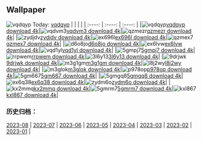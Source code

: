 ## Wallpaper
![vqdqyp](https://w.wallhaven.cc/full/vq/wallhaven-vqdqyp.jpg) Today: [vqdqyp](https://th.wallhaven.cc/small/vq/vqdqyp.jpg)
|      |      |      |
| :----: | :----: | :----: |
|![vqdqyp](https://th.wallhaven.cc/small/vq/vqdqyp.jpg)[vqdqyp download 4k](https://wallhaven.cc/w/vqdqyp)|![vqdvm3](https://th.wallhaven.cc/small/vq/vqdvm3.jpg)[vqdvm3 download 4k](https://wallhaven.cc/w/vqdvm3)|![qzmezr](https://th.wallhaven.cc/small/qz/qzmezr.jpg)[qzmezr download 4k](https://wallhaven.cc/w/qzmezr)|
|![zydjdv](https://th.wallhaven.cc/small/zy/zydjdv.jpg)[zydjdv download 4k](https://wallhaven.cc/w/zydjdv)|![ex696l](https://th.wallhaven.cc/small/ex/ex696l.jpg)[ex696l download 4k](https://wallhaven.cc/w/ex696l)|![qzmex7](https://th.wallhaven.cc/small/qz/qzmex7.jpg)[qzmex7 download 4k](https://wallhaven.cc/w/qzmex7)|
|![d6o8jo](https://th.wallhaven.cc/small/d6/d6o8jo.jpg)[d6o8jo download 4k](https://wallhaven.cc/w/d6o8jo)|![ex6lvw](https://th.wallhaven.cc/small/ex/ex6lvw.jpg)[ex6lvw download 4k](https://wallhaven.cc/w/ex6lvw)|![vqd1yl](https://th.wallhaven.cc/small/vq/vqd1yl.jpg)[vqd1yl download 4k](https://wallhaven.cc/w/vqd1yl)|
|![5gmpj7](https://th.wallhaven.cc/small/5g/5gmpj7.jpg)[5gmpj7 download 4k](https://wallhaven.cc/w/5gmpj7)|![rrpwem](https://th.wallhaven.cc/small/rr/rrpwem.jpg)[rrpwem download 4k](https://wallhaven.cc/w/rrpwem)|![3l6y13](https://th.wallhaven.cc/small/3l/3l6y13.jpg)[3l6y13 download 4k](https://wallhaven.cc/w/3l6y13)|
|![9drjwk](https://th.wallhaven.cc/small/9d/9drjwk.jpg)[9drjwk download 4k](https://wallhaven.cc/w/9drjwk)|![m3g1gm](https://th.wallhaven.cc/small/m3/m3g1gm.jpg)[m3g1gm download 4k](https://wallhaven.cc/w/m3g1gm)|![l8j2wy](https://th.wallhaven.cc/small/l8/l8j2wy.jpg)[l8j2wy download 4k](https://wallhaven.cc/w/l8j2wy)|
|![m3glok](https://th.wallhaven.cc/small/m3/m3glok.jpg)[m3glok download 4k](https://wallhaven.cc/w/m3glok)|![p978op](https://th.wallhaven.cc/small/p9/p978op.jpg)[p978op download 4k](https://wallhaven.cc/w/p978op)|![5gm667](https://th.wallhaven.cc/small/5g/5gm667.jpg)[5gm667 download 4k](https://wallhaven.cc/w/5gm667)|
|![5gmgq8](https://th.wallhaven.cc/small/5g/5gmgq8.jpg)[5gmgq8 download 4k](https://wallhaven.cc/w/5gmgq8)|![ex6q38](https://th.wallhaven.cc/small/ex/ex6q38.jpg)[ex6q38 download 4k](https://wallhaven.cc/w/ex6q38)|![zydm6o](https://th.wallhaven.cc/small/zy/zydm6o.jpg)[zydm6o download 4k](https://wallhaven.cc/w/zydm6o)|
|![kx2mmq](https://th.wallhaven.cc/small/kx/kx2mmq.jpg)[kx2mmq download 4k](https://wallhaven.cc/w/kx2mmq)|![5gmrm7](https://th.wallhaven.cc/small/5g/5gmrm7.jpg)[5gmrm7 download 4k](https://wallhaven.cc/w/5gmrm7)|![kxl867](https://th.wallhaven.cc/small/kx/kxl867.jpg)[kxl867 download 4k](https://wallhaven.cc/w/kxl867)|

### 历史归档：
[2023-08](https://github.com/april-projects/april-wallpaper/tree/main/picture/2023-08/) | [2023-07](https://github.com/april-projects/april-wallpaper/tree/main/picture/2023-07/) | [2023-06](https://github.com/april-projects/april-wallpaper/tree/main/picture/2023-06/) | [2023-05](https://github.com/april-projects/april-wallpaper/tree/main/picture/2023-05/) | [2023-04](https://github.com/april-projects/april-wallpaper/tree/main/picture/2023-04/) | [2023-03](https://github.com/april-projects/april-wallpaper/tree/main/picture/2023-03/) | [2023-02](https://github.com/april-projects/april-wallpaper/tree/main/picture/2023-02/) | [2023-01](https://github.com/april-projects/april-wallpaper/tree/main/picture/2023-01/) | 
